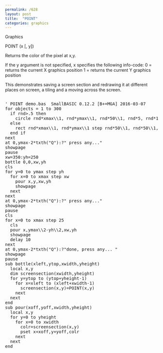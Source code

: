 ```yaml
---
permalink: /628
layout: post
title:  "POINT"
categories: graphics
---
```

Graphics

POINT (x [, y])

Returns the color of the pixel at x,y.


<p>If the y argument is not specified, x specifies the following info-code:
0 = returns the current X graphics position
1 = returns the current Y graphics position

This demonstrates saving a screen section and redrawing it at different places on screen, a tiling and a moving across the screen.
<pre>

' POINT demo.bas  SmallBASIC 0.12.2 [B+=MGA] 2016-03-07
for objects = 1 to 300
  if rnd>.5 then
    circle rnd*xmax\\1, rnd*ymax\\1, rnd*50\\1, rnd*5, rnd*16/1 
  else
    rect rnd*xmax\\1, rnd*ymax\\1 step rnd*50\\1, rnd*50\\1, rnd*16/1
  end if  
next
at 0,ymax-2*txth("Q"):?" press any..."
showpage
pause
xw=350:yh=250
bottle 0,0,xw,yh
cls
for y=0 to ymax step yh
  for x=0 to xmax step xw
    pour x,y,xw,yh
    showpage
  next
next
at 0,ymax-2*txth("Q"):?" press any..."
showpage
pause
cls
for x=0 to xmax step 25
  cls
  pour x,ymax\\2-yh\\2,xw,yh
  showpage
  delay 10
next
at 0,ymax-2*txth("Q"):?"done, press any... "
showpage
pause 
sub bottle(xleft,ytop,xwidth,yheight)
  local x,y
  dim screensection(xwidth,yheight)
  for y=ytop to (ytop+yheight-1)
    for x=xleft to (xleft+xwidth-1)
      screensection(x,y)=POINT(x,y)
    next
  next
end
sub pour(xoff,yoff,xwidth,yheight)
  local x,y
  for y=0 to yheight
    for x=0 to xwidth
      colr=screensection(x,y)
      pset x+xoff,y+yoff,colr
    next
  next
end 

</pre>

